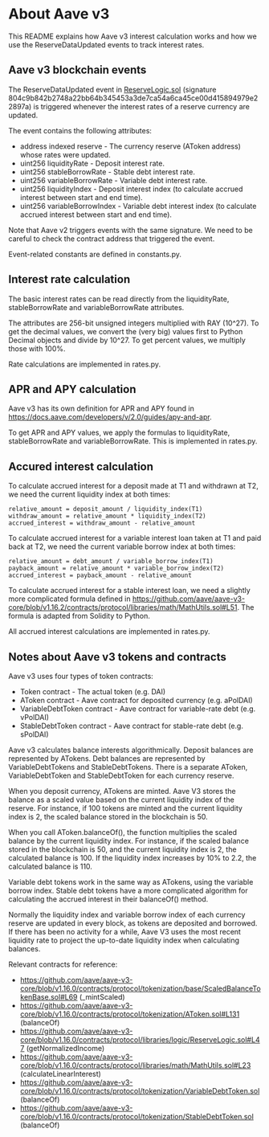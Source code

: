 # About Aave v3

This README explains how Aave v3 interest calculation works and how we use the ReserveDataUpdated
events to track interest rates.

## Aave v3 blockchain events

The ReserveDataUpdated event in [ReserveLogic.sol](https://github.com/aave/aave-v3-core/blob/v1.16.2/contracts/protocol/libraries/logic/ReserveLogic.sol#L31)
(signature 804c9b842b2748a22bb64b345453a3de7ca54a6ca45ce00d415894979e22897a) is triggered whenever the interest rates of a reserve currency are updated.

The event contains the following attributes:

* address indexed reserve - The currency reserve (AToken address) whose rates were updated.
* uint256 liquidityRate - Deposit interest rate.
* uint256 stableBorrowRate - Stable debt interest rate.
* uint256 variableBorrowRate - Variable debt interest rate.
* uint256 liquidityIndex - Deposit interest index (to calculate accrued interest between start and end time).
* uint256 variableBorrowIndex - Variable debt interest index (to calculate accrued interest between start and end time).

Note that Aave v2 triggers events with the same signature. We need to be careful to check the contract address that triggered the event.

Event-related constants are defined in constants.py.

## Interest rate calculation

The basic interest rates can be read directly from the liquidityRate, stableBorrowRate and variableBorrowRate attributes.

The attributes are 256-bit unsigned integers multiplied with RAY (10^27). To get the decimal values, we convert the (very big)
values first to Python Decimal objects and divide by 10^27. To get percent values, we multiply those with 100%.

Rate calculations are implemented in rates.py.

## APR and APY calculation

Aave v3 has its own definition for APR and APY found in https://docs.aave.com/developers/v/2.0/guides/apy-and-apr.

To get APR and APY values, we apply the formulas to liquidityRate, stableBorrowRate and variableBorrowRate. This
is implemented in rates.py.

## Accured interest calculation

To calculate accrued interest for a deposit made at T1 and withdrawn at T2, we need the current liquidity index at both times:

    relative_amount = deposit_amount / liquidity_index(T1)
    withdraw_amount = relative_amount * liquidity_index(T2)
    accrued_interest = withdraw_amount - relative_amount

To calculate accrued interest for a variable interest loan taken at T1 and paid back at T2, we need the current variable borrow index at both times:

    relative_amount = debt_amount / variable_borrow_index(T1)
    payback_amount = relative_amount * variable_borrow_index(T2)
    accrued_interest = payback_amount - relative_amount

To calculate accrued interest for a stable interest loan, we need a slightly more complicated formula defined in
https://github.com/aave/aave-v3-core/blob/v1.16.2/contracts/protocol/libraries/math/MathUtils.sol#L51. The formula is adapted
from Solidity to Python.

All accrued interest calculations are implemented in rates.py.

## Notes about Aave v3 tokens and contracts

Aave v3 uses four types of token contracts:
* Token contract - The actual token (e.g. DAI)
* AToken contract - Aave contract for deposited currency (e.g. aPolDAI)
* VariableDebtToken contract - Aave contract for variable-rate debt (e.g. vPolDAI)
* StableDebtToken contract - Aave contract for stable-rate debt (e.g. sPolDAI)

Aave v3 calculates balance interests algorithmically. Deposit balances are represented by ATokens. Debt balances are represented by VariableDebtTokens and StableDebtTokens. There is a separate AToken, VariableDebtToken and StableDebtToken for each currency reserve.

When you deposit currency, ATokens are minted. Aave V3 stores the balance as a scaled value based on the current liquidity index of the reserve. For instance, if 100 tokens are minted and the current liquidity index is 2, the scaled balance stored in the blockchain is 50.

When you call AToken.balanceOf(), the function multiplies the scaled balance by the current liquidity index. For instance, if the scaled balance stored in the blockchain is 50, and the current liquidity index is 2, the calculated balance is 100. If the liquidity index increases by 10% to 2.2, the calculated balance is 110.

Variable debt tokens work in the same way as ATokens, using the variable borrow index. Stable debt tokens have a more complicated algorithm for calculating the accrued interest in their balanceOf() method.

Normally the liquidity index and variable borrow index of each currency reserve are updated in every block, as tokens are deposited and borrowed. If there has been no activity for a while, Aave V3 uses the most recent liquidity rate to project the up-to-date liquidity index when calculating balances.

Relevant contracts for reference:
* https://github.com/aave/aave-v3-core/blob/v1.16.0/contracts/protocol/tokenization/base/ScaledBalanceTokenBase.sol#L69 (_mintScaled)
* https://github.com/aave/aave-v3-core/blob/v1.16.0/contracts/protocol/tokenization/AToken.sol#L131 (balanceOf)
* https://github.com/aave/aave-v3-core/blob/v1.16.0/contracts/protocol/libraries/logic/ReserveLogic.sol#L47 (getNormalizedIncome)
* https://github.com/aave/aave-v3-core/blob/v1.16.0/contracts/protocol/libraries/math/MathUtils.sol#L23 (calculateLinearInterest)
* https://github.com/aave/aave-v3-core/blob/v1.16.0/contracts/protocol/tokenization/VariableDebtToken.sol (balanceOf)
* https://github.com/aave/aave-v3-core/blob/v1.16.0/contracts/protocol/tokenization/StableDebtToken.sol (balanceOf)

